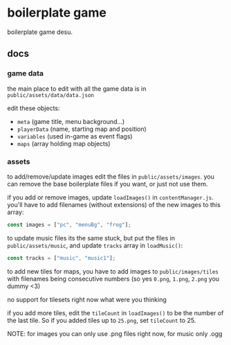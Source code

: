 # boilerplate game

boilerplate game desu.

## docs

### game data

the main place to edit with all the game data is in `public/assets/data/data.json`

edit these objects:

- `meta` (game title, menu background...)
- `playerData` (name, starting map and position)
- `variables` (used in-game as event flags)
- `maps` (array holding map objects)

### assets

to add/remove/update images edit the files in `public/assets/images`. you can remove the base boilerplate files if you want, or just not use them.

if you add or remove images, update `loadImages()` in `contentManager.js`. you'll have to add filenames (without extensions) of the new images to this array:

```js
const images = ["pc", "menuBg", "frog"];
```

to update music files its the same stuck, but put the files in `public/assets/music`, and update `tracks` array in `loadMusic()`:

```js
const tracks = ["music", "music1"];
```

to add new tiles for maps, you have to add images to `public/images/tiles` with filenames being consecutive numbers (so yes `0.png`, `1.png`, `2.png` you dummy <3)

no support for tilesets right now what were you thinking

if you add more tiles, edit the `tileCount` in `loadImages()` to be the number of the last tile. So if you added tiles up to `25.png`, set `tileCount` to 25.

NOTE: for images you can only use .png files right now, for music only .ogg
